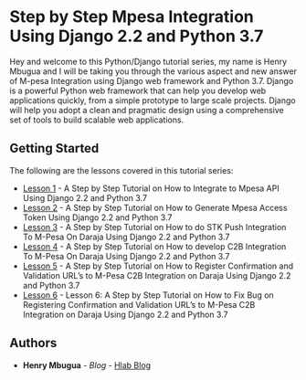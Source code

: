 # Step by Step Mpesa Integration Using Django 2.2 and Python 3.7
Hey and welcome to this Python/Django tutorial series, my name is Henry Mbugua and I will be taking you through the various aspect and new answer of M-pesa Integration using Django web framework and Python 3.7.  Django is a powerful Python web framework that can help you develop web applications quickly, from a simple prototype to large scale projects. Django will help you adopt a clean and pragmatic design using a comprehensive set of tools to build scalable web applications.

## Getting Started
The following are the lessons covered in this tutorial series:
* [Lesson 1](https://blog.hlab.tech/lesson-1-a-step-by-step-tutorial-on-how-to-integrate-to-mpesa-api-using-django-2-2-and-python-3-7/) - A Step by Step Tutorial on How to Integrate to Mpesa API Using Django 2.2 and Python 3.7
* [Lesson 2](https://blog.hlab.tech/lesson-2-a-step-by-step-tutorial-on-how-to-generate-mpesa-access-token-using-django-2-2-and-python-3-7/) - A Step by Step Tutorial on How to Generate Mpesa Access Token Using Django 2.2 and Python 3.7
* [Lesson 3](https://blog.hlab.tech/lesson-3-a-step-by-step-tutorial-on-how-to-do-stk-push-integration-to-m-pesa-on-daraja-using-django-2-2-and-python-3-7/) - A Step by Step Tutorial on How to do STK Push Integration To M-Pesa On Daraja Using Django 2.2 and Python 3.7
* [Lesson 4](https://blog.hlab.tech/lesson-4-a-step-by-step-tutorial-on-how-to-develop-c2b-integration-to-m-pesa-on-daraja-using-django-2-2-and-python-3-7/) - A Step by Step Tutorial on How to develop C2B Integration To M-Pesa On Daraja Using Django 2.2 and Python 3.7
* [Lesson 5](https://blog.hlab.tech/lesson-5-a-step-by-step-tutorial-on-how-to-register-confirmation-and-validation-urls-to-m-pesa-c2b-integration-on-daraja-using-django-2-2-and-python-3-7/) - A Step by Step Tutorial on How to Register Confirmation and Validation URL’s to M-Pesa C2B Integration on Daraja Using Django 2.2 and Python 3.7
* [Lesson 6](https://blog.hlab.tech/lesson-6-a-step-by-step-tutorial-on-how-to-fix-bug-on-registering-confirmation-and-validation-urls-to-m-pesa-c2b-integration-on-daraja-using-django-2-2-and-python-3-7/) - Lesson 6: A Step by Step Tutorial on How to Fix Bug on Registering Confirmation and Validation URL’s to M-Pesa C2B Integration on Daraja Using Django 2.2 and Python 3.7

## Authors

* **Henry Mbugua** - *Blog* - [Hlab Blog](https://blog.hlab.tech/)
